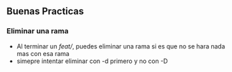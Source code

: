 ## Buenas Practicas

### Eliminar una rama
- Al terminar un _feat/_, puedes eliminar una rama si es que no se hara nada mas con esa rama
- simepre intentar eliminar con -d primero y no con -D
